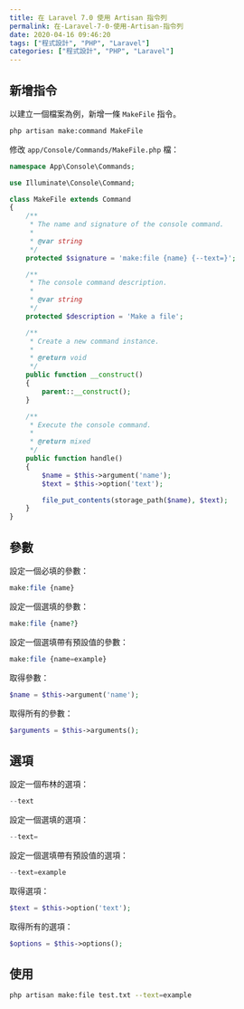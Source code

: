 ```yaml
---
title: 在 Laravel 7.0 使用 Artisan 指令列
permalink: 在-Laravel-7-0-使用-Artisan-指令列
date: 2020-04-16 09:46:20
tags: ["程式設計", "PHP", "Laravel"]
categories: ["程式設計", "PHP", "Laravel"]
---
```


## 新增指令

以建立一個檔案為例，新增一條 `MakeFile` 指令。

```BASH
php artisan make:command MakeFile
```

修改 `app/Console/Commands/MakeFile.php` 檔：

```PHP
namespace App\Console\Commands;

use Illuminate\Console\Command;

class MakeFile extends Command
{
    /**
     * The name and signature of the console command.
     *
     * @var string
     */
    protected $signature = 'make:file {name} {--text=}';

    /**
     * The console command description.
     *
     * @var string
     */
    protected $description = 'Make a file';

    /**
     * Create a new command instance.
     *
     * @return void
     */
    public function __construct()
    {
        parent::__construct();
    }

    /**
     * Execute the console command.
     *
     * @return mixed
     */
    public function handle()
    {
        $name = $this->argument('name');
        $text = $this->option('text');

        file_put_contents(storage_path($name), $text);
    }
}
```

## 參數

設定一個必填的參數：

```PHP
make:file {name}
```

設定一個選填的參數：

```PHP
make:file {name?}
```

設定一個選填帶有預設值的參數：

```PHP
make:file {name=example}
```

取得參數：

```PHP
$name = $this->argument('name');
```

取得所有的參數：

```PHP
$arguments = $this->arguments();
```

## 選項

設定一個布林的選項：

```PHP
--text
```

設定一個選填的選項：

```PHP
--text=
```

設定一個選填帶有預設值的選項：

```PHP
--text=example
```

取得選項：

```PHP
$text = $this->option('text');
```

取得所有的選項：

```PHP
$options = $this->options();
```

## 使用

```BASH
php artisan make:file test.txt --text=example
```
